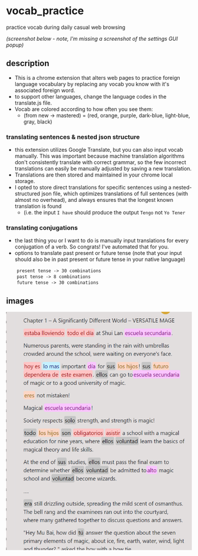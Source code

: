 # vocab_practice

practice vocab during daily casual web browsing

*(screenshot below - note, I'm missing a screenshot of the settings GUI popup)*

## description
- This is a chrome extension that alters web pages to practice foreign language vocabulary by replacing any vocab you know with it's associated foreign word.
- to support other languages, change the language codes in the translate.js file. 
- Vocab are colored according to how often you see them: 
    - (from new -> mastered) = (red, orange, purple, dark-blue, light-blue, gray, black)

### translating sentences & nested json structure
- this extension utilizes Google Translate, but you can also input vocab manually. This was important because machine translation algorithms don't consistently translate with correct grammar, so the few incorrect translations can easily be manually adjusted by saving a new translation.
- Translations are then stored and maintained in your chrome local storage. 
- I opted to store direct translations for specific sentences using a nested-structured json file, which optimizes translations of full sentences (with almost no overhead), and always ensures that the longest known translation is found
    - (i.e. the input  `I have`  should produce the output  `Tengo`  not  `Yo Tener`

### translating conjugations
- the last thing you or I want to do is manually input translations for every conjugation of a verb. So congrats! I've automated that for you. 
- options to translate past present or future tense (note that your input should also be in past present or future tense in your native language)
```
    present tense -> 30 combinations
    past tense -> 8 combinations
    future tense -> 30 combinations
```



## images
![alt text](https://github.com/anti-h3r0/vocab_practice/blob/main/screenshots/alpha%20testing.png)
